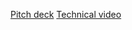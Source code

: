 [Pitch deck](https://youtu.be/aQbfqa-KjGQ)
[Technical video](https://www.youtube.com/watch?v=K7wvMjKj7GM)
